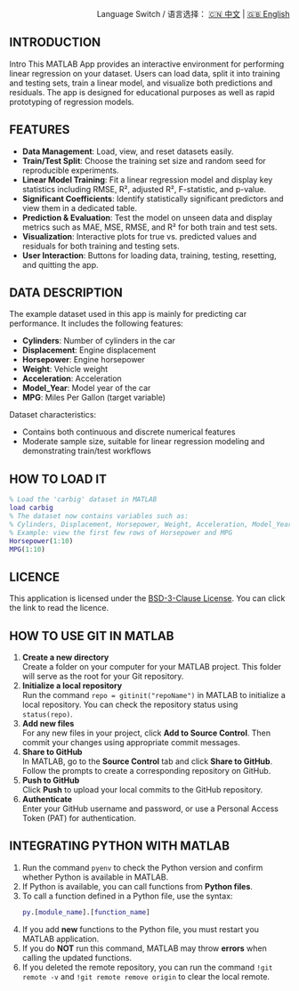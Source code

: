 <p align="right">
  Language Switch / 语言选择：
  <a href="./README.zh-CN.md">🇨🇳 中文</a> | <a href="./README.md">🇬🇧 English</a>
</p>

**INTRODUCTION**
---
Intro
This MATLAB App provides an interactive environment for performing linear regression on your dataset. Users can load data, split it into training and testing sets, train a linear model, and visualize both predictions and residuals. The app is designed for educational purposes as well as rapid prototyping of regression models.

**FEATURES**
---
- **Data Management**: Load, view, and reset datasets easily.  
- **Train/Test Split**: Choose the training set size and random seed for reproducible experiments.  
- **Linear Model Training**: Fit a linear regression model and display key statistics including RMSE, R², adjusted R², F-statistic, and p-value.  
- **Significant Coefficients**: Identify statistically significant predictors and view them in a dedicated table.  
- **Prediction & Evaluation**: Test the model on unseen data and display metrics such as MAE, MSE, RMSE, and R² for both train and test sets.  
- **Visualization**: Interactive plots for true vs. predicted values and residuals for both training and testing sets.  
- **User Interaction**: Buttons for loading data, training, testing, resetting, and quitting the app.  

**DATA DESCRIPTION**
---
The example dataset used in this app is mainly for predicting car performance. It includes the following features:

- **Cylinders**: Number of cylinders in the car  
- **Displacement**: Engine displacement  
- **Horsepower**: Engine horsepower  
- **Weight**: Vehicle weight  
- **Acceleration**: Acceleration  
- **Model_Year**: Model year of the car  
- **MPG**: Miles Per Gallon (target variable)  

Dataset characteristics:
- Contains both continuous and discrete numerical features  
- Moderate sample size, suitable for linear regression modeling and demonstrating train/test workflows 

**HOW TO LOAD IT**
---
```matlab
% Load the 'carbig' dataset in MATLAB
load carbig
% The dataset now contains variables such as:
% Cylinders, Displacement, Horsepower, Weight, Acceleration, Model_Year, MPG
% Example: view the first few rows of Horsepower and MPG
Horsepower(1:10)
MPG(1:10)
```

**LICENCE**
---
This application is licensed under the [BSD-3-Clause License](LICENSE). You can click the link to read the licence.

**HOW TO USE GIT IN MATLAB**
---
1. **Create a new directory**  
Create a folder on your computer for your MATLAB project. This folder will serve as the root for your Git repository.
2. **Initialize a local repository**  
Run the command `repo = gitinit("repoName")` in MATLAB to initialize a local repository. You can check the repository status using `status(repo)`.
3. **Add new files**  
For any new files in your project, click **Add to Source Control**. Then commit your changes using appropriate commit messages.
4. **Share to GitHub**  
In MATLAB, go to the **Source Control** tab and click **Share to GitHub**. Follow the prompts to create a corresponding repository on GitHub.
5. **Push to GitHub**  
Click **Push** to upload your local commits to the GitHub repository.
6. **Authenticate**  
Enter your GitHub username and password, or use a Personal Access Token (PAT) for authentication.

**INTEGRATING PYTHON WITH MATLAB**
---
1. Run the command `pyenv` to check the Python version and confirm whether Python is available in MATLAB.  
2. If Python is available, you can call functions from **Python files**.  
3. To call a function defined in a Python file, use the syntax:  
   ``` matlab
   py.[module_name].[function_name]
4. If you add **new** functions to the Python file, you must restart you MATLAB application.
5. If you do **NOT** run this command, MATLAB may throw **errors** when calling the updated functions.
6. If you deleted the remote repository, you can run the command `!git remote -v` and `!git remote remove origin` to clear the local remote.
